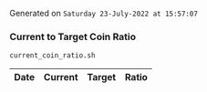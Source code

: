 Generated on `Saturday 23-July-2022 at 15:57:07`

### Current to Target Coin Ratio
`current_coin_ratio.sh`

Date|Current|Target|Ratio
---|---|---|---
